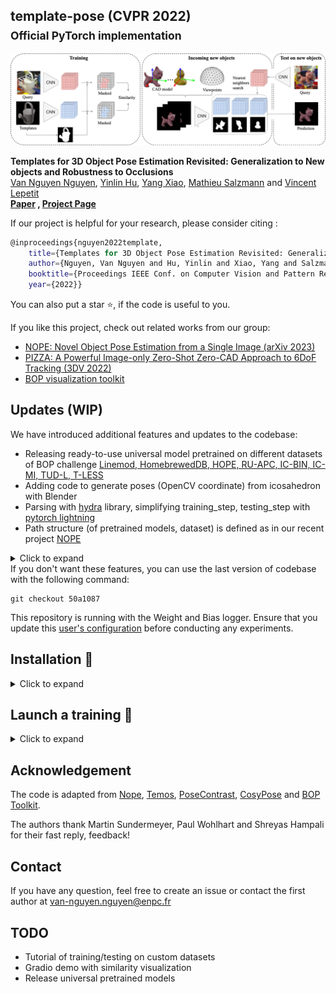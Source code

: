 ## template-pose (CVPR 2022) <br><sub>Official PyTorch implementation </sub>

![Teaser image](./media/method.png)

**Templates for 3D Object Pose Estimation Revisited: Generalization to New objects and Robustness to Occlusions**<br>
[Van Nguyen Nguyen](https://nv-nguyen.github.io/), 
[Yinlin Hu](https://yinlinhu.github.io/), 
[Yang Xiao](https://youngxiao13.github.io/), 
[Mathieu Salzmann](https://people.epfl.ch/mathieu.salzmann) and 
[Vincent Lepetit](https://vincentlepetit.github.io/) <br>
**[Paper](https://openaccess.thecvf.com/content/CVPR2022/papers/Nguyen_Templates_for_3D_Object_Pose_Estimation_Revisited_Generalization_to_New_CVPR_2022_paper.pdf)
, [Project Page](https://nv-nguyen.github.io/template-pose/)**

If our project is helpful for your research, please consider citing : 
``` Bash
@inproceedings{nguyen2022template,
    title={Templates for 3D Object Pose Estimation Revisited: Generalization to New objects and Robustness to Occlusions},
    author={Nguyen, Van Nguyen and Hu, Yinlin and Xiao, Yang and Salzmann, Mathieu and Lepetit, Vincent},
    booktitle={Proceedings IEEE Conf. on Computer Vision and Pattern Recognition (CVPR)},
    year={2022}}
```
You can also put a star :star:, if the code is useful to you.

If you like this project, check out related works from our group:
- [NOPE: Novel Object Pose Estimation from a Single Image (arXiv 2023)](https://github.com/nv-nguyen/nope) 
- [PIZZA: A Powerful Image-only Zero-Shot Zero-CAD Approach to 6DoF Tracking
(3DV 2022)](https://github.com/nv-nguyen/pizza)
- [BOP visualization toolkit](https://github.com/nv-nguyen/bop_viz_kit)


##  Updates (WIP)
We have introduced additional features and updates to the codebase:
- Releasing ready-to-use universal model pretrained on different datasets of BOP challenge [Linemod, HomebrewedDB, HOPE, RU-APC, IC-BIN, IC-MI, TUD-L, T-LESS](https://bop.felk.cvut.cz/datasets/)
- Adding code to generate poses (OpenCV coordinate) from icosahedron with Blender
- Parsing with [hydra](https://github.com/facebookresearch/hydra) library, simplifying training_step, testing_step with [pytorch lightning](https://lightning.ai/)
- Path structure (of pretrained models, dataset) is defined as in our recent project [NOPE](https://github.com/nv-nguyen/nope)
<details><summary>Click to expand</summary>

```bash
$ROOT_DIR
    ├── datasets
        ├── linemod 
            ├── models
            ├── test
        ├── tless
        ├── ruapc 
        ├── ...
        ├── templates	
    ├── pretrained
        ├── moco_v2_800ep_pretrain.pth
    ├── results
        ├── experiment1
            ├── wandb
            ├── checkpoint
        ├── experiment2
```

</details>
If you don't want these features, you can use the last version of codebase with the following command:

```
git checkout 50a1087
```

This repository is running with the Weight and Bias logger. Ensure that you update this [user's configuration](https://github.com/nv-nguyen/template-pose/blob/main/configs/user/default.yaml) before conducting any experiments. 

## Installation :construction_worker:

<details><summary>Click to expand</summary>

### 1. Create conda environment
```
conda env create -f environment.yml
conda activate template
```

### 2. Datasets
First, create template poses from icosahedron:
```
blenderproc run src/poses/create_poses.py
```
Next, download and process BOP datasets
```
./src/scripts/download_and_process_datasets.sh
```
There are two options for the final step (rendering synthetic templates from CAD models):

#### Option 1: Download pre-rendered synthetic templates:
```
python -m src.scripts.download_prerendered_templates
```
Optional: This pre-rendered template set can be manually downloaded from [here](https://drive.google.com/drive/folders/1p9eJ8dTxR3rVinvaFxPw5N_3IGSlS2_E?usp=sharing) (12GB).
#### Option 2: Rendering synthetic templates from scratch
```
./src/scripts/render_all.sh
```

It is important to verify that all the datasets are correctly downloaded and processed. For example, by counting the number of images of each folder:

<details><summary>Click to expand</summary>

```
for dir in $ROOT_DIR/datasets/*     
do
    echo ${dir}
    find ${dir} -name "*.png"|wc -l     
done
```

If everything is fine, here are the number of images that you should get:

```bash
├── $ROOT_DIR/datasets
    ├── hb # 55080
    ├── hope # 1968
    ├── icbin # 19016
    ├── icmi # 31512
    ├── lm # 49822
    ├── olm # 4856	
    ├── ruapc #	143486
    ├── tless # 309600
    ├── tudl # 153152
    ├── templates (12GB) # 84102
```
</details>

</details>


 ##  Launch a training  :rocket:

<details><summary>Click to expand</summary>
### 0. (Optional) We use pretrained weight from MoCo v2. You can download it from [here]() or run:
```
python -m src.scripts.download_moco_weights
```
If you don't want to use pretrained weights, you can remove the path in [this line](https://drive.google.com/drive/folders/1p9eJ8dTxR3rVinvaFxPw5N_3IGSlS2_E?usp=sharing).
### 1. Training on all BOP datasets except LINEMOD and T-LESS (only objects 19-30)
```
python train.py name_exp=train_all
```

The parsing is done with Hydra library. You can override anything in the configuration by passing arguments. For example:
```
# experiment 1: change batch_size, using data augmentation, update name_exp
python train.py machine.batch_size=2 use_augmentation=True name_exp=train_augmentation

# experiment 2: change batch_size, using data augmentation, update name_exp, update_lr
python train.py machine.batch_size=2 use_augmentation=True model.lr=0.001 name_exp=train_augmentation_lr0.001
```
</details>

## Acknowledgement

The code is adapted from [Nope](https://github.com/nv-nguyen/nope), [Temos](https://github.com/Mathux/Temos), [PoseContrast](https://github.com/YoungXIAO13/PoseContrast), [CosyPose](https://github.com/ylabbe/cosypose) and [BOP Toolkit](https://github.com/thodan/bop_toolkit). 

The authors thank Martin Sundermeyer, Paul Wohlhart and Shreyas Hampali for their fast reply, feedback!

## Contact
If you have any question, feel free to create an issue or contact the first author at van-nguyen.nguyen@enpc.fr

##  TODO
- Tutorial of training/testing on custom datasets
- Gradio demo with similarity visualization
- Release universal pretrained models